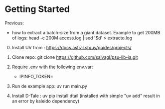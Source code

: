 # Getting Started


Previous: 
- how to extract a batch-size from a giant dataset. Example to get 200MB of logs: head -c 200M access.log | sed '$d' > extracto.log


0. Install UV from : https://docs.astral.sh/uv/guides/projects/

1. Clone repo: git clone https://github.com/salvagl/psu-lib-ia.git

2. Require .env with the following env.var:
   - IPINFO_TOKEN=<token of ipinfo.io>
   
3. Run de example app: uv run main.py

4. Install D-Tale : uv pip install dtail (installed with simple "uv add" result in an error by kaleido dependency)

